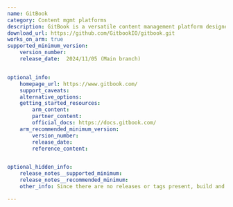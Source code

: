 ```yaml
---
name: GitBook
category: Content mgmt platforms
description: GitBook is a versatile content management platform designed for creating, managing, and publishing documentation, guides, and knowledge bases.
download_url: https://github.com/GitbookIO/gitbook.git
works_on_arm: true
supported_minimum_version:
    version_number: 
    release_date:  2024/11/05 (Main branch)


optional_info:
    homepage_url: https://www.gitbook.com/
    support_caveats:
    alternative_options:
    getting_started_resources:
        arm_content:
        partner_content:
        official_docs: https://docs.gitbook.com/
    arm_recommended_minimum_version:
        version_number:
        release_date:
        reference_content:


optional_hidden_info:
    release_notes__supported_minimum:
    release_notes__recommended_minimum:
    other_info: Since there are no releases or tags present, build and test was directly done via latest main branch.

---
```


